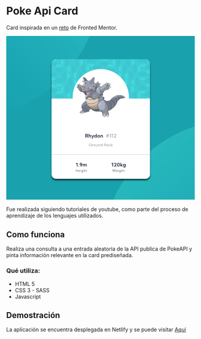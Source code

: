 # Poke Api Card

Card inspirada en un [reto](https://www.frontendmentor.io/challenges/profile-card-component-cfArpWshJ "reto") de Fronted Mentor.

![](https://raw.githubusercontent.com/Delconer/PokeApiCard/main/images/PokeApi.png)

Fue realizada siguiendo tutoriales de youtube, como parte del proceso de aprendizaje de los lenguajes utilizados.

## Como funciona

Realiza una consulta a una entrada aleatoria de la API publica de PokeAPI y pinta información relevante en la card prediseñada.

### Qué utiliza:

 * HTML 5
 * CSS 3 - SASS
 * Javascript
 

 ## Demostración
 
 La aplicación se encuentra desplegada en Netlify y se puede visitar [Aquí](https://card-pokeapi-delconer.netlify.app/ "Aquí")
